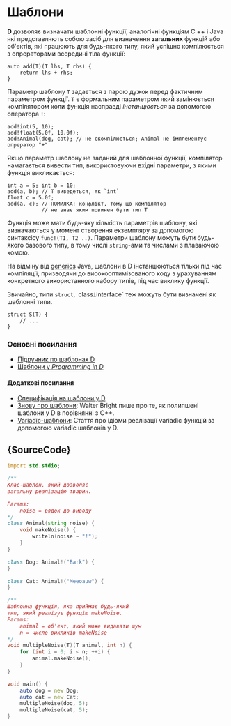# Шаблони

**D** дозволяє визначати шаблонні функції, аналогічні функціям C ++ і Java
якi представляють собою засiб для визначення **загальних**  функцій або об'єктiв, які працюють
для будь-якого типу, який успішно компілюється з опрераторами всередині тіла функції:


    auto add(T)(T lhs, T rhs) {
        return lhs + rhs;
    }

Параметр шаблону `Т` задається з парою дужок
перед фактичним параметром функції. `Т` є формальним параметром
який замінюється компілятором коли функція насправді *інстанцюється* за допомогою оператора `!`:


    add!int(5, 10);
    add!float(5.0f, 10.0f);
    add!Animal(dog, cat); // не скомпiлюється; Animal не iмплементує опрератор "+"

Якщо параметр шаблону не заданий для шаблонної функції, компілятор
намагається вивести тип, використовуючи вхідні параметри, з якими функція
викликається:

    int a = 5; int b = 10;
    add(a, b); // T виведеться, як `int`
    float c = 5.0f;
    add(a, c); // ПОМИЛКА: конфлікт, тому що компілятор
               // не знає яким повинен бути тип T

Функція може мати будь-яку кількість параметрів шаблону, якi
визначаються у момент створення екземпляру за допомогою синтаксiсу `func!(T1, T2 ..)`.
Параметри шаблону можуть бути будь-якого базового типу,
в тому числі `string`-ами та числами з плаваючою комою.

На відміну від [generics](https://uk.wikipedia.org/wiki/%D0%A3%D0%B7%D0%B0%D0%B3%D0%B0%D0%BB%D1%8C%D0%BD%D0%B5%D0%BD%D0%BD%D1%8F_%D0%B2_Java) Java, шаблони в D iнстанцюються тiльки пiд час компіляції, призводячи
до високооптимізованого коду з урахуванням конкретного використанного набору типів, пiд час виклику функції.

Звичайно, типи `struct`,` `class` і `interface` теж можуть бути визначені як шаблоннi
типи.

    struct S(T) {
        // ...
    }

### Основнi посилання

- [Підручник по шаблонах D](https://github.com/PhilippeSigaud/D-templates-tutorial)
- [Шаблони у _Programming in D_](http://ddili.org/ders/d.en/templates.html)

#### Додаткові посилання

- [Специфiкацiя на шаблони у D](https://dlang.org/spec/template.html)
- [Знову про шаблони](http://dlang.org/templates-revisited.html):  Walter Bright пише про те, як полипшенi шаблони у D в порiвняннi з C++.
- [Variadic-шаблони](http://dlang.org/variadic-function-templates.html): Стаття про ідіоми реалізації variadic функцій за допомогою variadic шаблонiв у D.

## {SourceCode}

```d
import std.stdio;

/**
Клас-шаблон, який дозволяє
загальну реалізацію тварин.

Params:
    noise = рядок до виводу
*/
class Animal(string noise) {
    void makeNoise() {
        writeln(noise ~ "!");
    }
}

class Dog: Animal!("Bark") {
}

class Cat: Animal!("Meeoauw") {
}

/**
Шаблонна функція, яка приймає будь-який
тип, який реалізує функцію makeNoise.
Params:
    animal = об'єкт, який може видавати шум
    n = число викликiв makeNoise
*/
void multipleNoise(T)(T animal, int n) {
    for (int i = 0; i < n; ++i) {
        animal.makeNoise();
    }
}

void main() {
    auto dog = new Dog;
    auto cat = new Cat;
    multipleNoise(dog, 5);
    multipleNoise(cat, 5);
}
```
